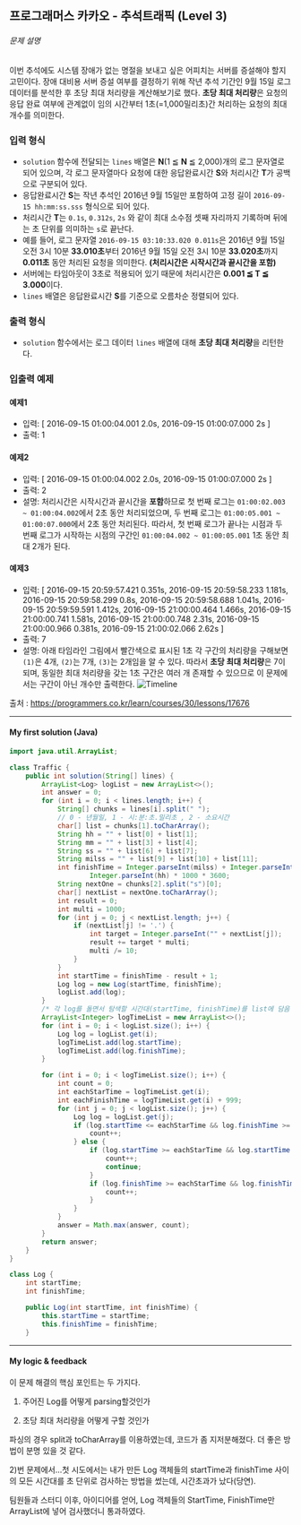 ## 프로그래머스 카카오 - 추석트래픽 (Level 3)

###### 문제 설명

이번 추석에도 시스템 장애가 없는 명절을 보내고 싶은 어피치는 서버를 증설해야 할지 고민이다. 장애 대비용 서버 증설 여부를 결정하기 위해 작년 추석 기간인 9월 15일 로그 데이터를 분석한 후 초당 최대 처리량을 계산해보기로 했다. **초당 최대 처리량**은 요청의 응답 완료 여부에 관계없이 임의 시간부터 1초(=1,000밀리초)간 처리하는 요청의 최대 개수를 의미한다.

### 입력 형식

- `solution` 함수에 전달되는 `lines` 배열은 **N**(1 ≦ **N** ≦ 2,000)개의 로그 문자열로 되어 있으며, 각 로그 문자열마다 요청에 대한 응답완료시간 **S**와 처리시간 **T**가 공백으로 구분되어 있다.
- 응답완료시간 **S**는 작년 추석인 2016년 9월 15일만 포함하여 고정 길이 `2016-09-15 hh:mm:ss.sss` 형식으로 되어 있다.
- 처리시간 **T**는 `0.1s`, `0.312s`, `2s` 와 같이 최대 소수점 셋째 자리까지 기록하며 뒤에는 초 단위를 의미하는 `s`로 끝난다.
- 예를 들어, 로그 문자열 `2016-09-15 03:10:33.020 0.011s`은 2016년 9월 15일 오전 3시 10분 **33.010초**부터 2016년 9월 15일 오전 3시 10분 **33.020초**까지 **0.011초** 동안 처리된 요청을 의미한다. **(처리시간은 시작시간과 끝시간을 포함)**
- 서버에는 타임아웃이 3초로 적용되어 있기 때문에 처리시간은 **0.001 ≦ T ≦ 3.000**이다.
- `lines` 배열은 응답완료시간 **S**를 기준으로 오름차순 정렬되어 있다.

### 출력 형식

- `solution` 함수에서는 로그 데이터 `lines` 배열에 대해 **초당 최대 처리량**을 리턴한다.

### 입출력 예제

#### 예제1

- 입력: [
  2016-09-15 01:00:04.001 2.0s,
  2016-09-15 01:00:07.000 2s
  ]
- 출력: 1

#### 예제2

- 입력: [
  2016-09-15 01:00:04.002 2.0s,
  2016-09-15 01:00:07.000 2s
  ]
- 출력: 2
- 설명: 처리시간은 시작시간과 끝시간을 **포함**하므로
  첫 번째 로그는 `01:00:02.003 ~ 01:00:04.002`에서 2초 동안 처리되었으며,
  두 번째 로그는 `01:00:05.001 ~ 01:00:07.000`에서 2초 동안 처리된다.
  따라서, 첫 번째 로그가 끝나는 시점과 두 번째 로그가 시작하는 시점의 구간인 `01:00:04.002 ~ 01:00:05.001` 1초 동안 최대 2개가 된다.

#### 예제3

- 입력: [
  2016-09-15 20:59:57.421 0.351s,
  2016-09-15 20:59:58.233 1.181s,
  2016-09-15 20:59:58.299 0.8s,
  2016-09-15 20:59:58.688 1.041s,
  2016-09-15 20:59:59.591 1.412s,
  2016-09-15 21:00:00.464 1.466s,
  2016-09-15 21:00:00.741 1.581s,
  2016-09-15 21:00:00.748 2.31s,
  2016-09-15 21:00:00.966 0.381s,
  2016-09-15 21:00:02.066 2.62s
  ]
- 출력: 7
- 설명: 아래 타임라인 그림에서 빨간색으로 표시된 1초 각 구간의 처리량을 구해보면 `(1)`은 4개, `(2)`는 7개, `(3)`는 2개임을 알 수 있다. 따라서 **초당 최대 처리량**은 7이 되며, 동일한 최대 처리량을 갖는 1초 구간은 여러 개 존재할 수 있으므로 이 문제에서는 구간이 아닌 개수만 출력한다.
  ![Timeline](http://t1.kakaocdn.net/welcome2018/chuseok-01-v5.png)

출처 : https://programmers.co.kr/learn/courses/30/lessons/17676



---

#### My first solution (Java)

```java
import java.util.ArrayList;

class Traffic {
    public int solution(String[] lines) {
        ArrayList<Log> logList = new ArrayList<>();
        int answer = 0;
        for (int i = 0; i < lines.length; i++) {
            String[] chunks = lines[i].split(" "); 
            // 0 - 년월일, 1 - 시:분:초.밀리초 , 2 - 소요시간
            char[] list = chunks[1].toCharArray();
            String hh = "" + list[0] + list[1];
            String mm = "" + list[3] + list[4];
            String ss = "" + list[6] + list[7];
            String milss = "" + list[9] + list[10] + list[11];
            int finishTime = Integer.parseInt(milss) + Integer.parseInt(ss) * 1000 + Integer.parseInt(mm) * 1000 * 60 +
                    Integer.parseInt(hh) * 1000 * 3600;
            String nextOne = chunks[2].split("s")[0];
            char[] nextList = nextOne.toCharArray();
            int result = 0;
            int multi = 1000;
            for (int j = 0; j < nextList.length; j++) {
                if (nextList[j] != '.') {
                    int target = Integer.parseInt("" + nextList[j]);
                    result += target * multi;
                    multi /= 10;
                }
            }
            int startTime = finishTime - result + 1;
            Log log = new Log(startTime, finishTime);
            logList.add(log);
        }
        /* 각 log를 돌면서 탐색할 시간대(startTime, finishTime)를 list에 담음 */
        ArrayList<Integer> logTimeList = new ArrayList<>();
        for (int i = 0; i < logList.size(); i++) {
            Log log = logList.get(i);
            logTimeList.add(log.startTime);
            logTimeList.add(log.finishTime);
        }

        for (int i = 0; i < logTimeList.size(); i++) {
            int count = 0;
            int eachStarTime = logTimeList.get(i);
            int eachFinishTime = logTimeList.get(i) + 999;
            for (int j = 0; j < logList.size(); j++) {
                Log log = logList.get(j);
                if (log.startTime <= eachStarTime && log.finishTime >= eachFinishTime) {
                    count++;
                } else {
                    if (log.startTime >= eachStarTime && log.startTime <= eachFinishTime) {
                        count++;
                        continue;
                    }
                    if (log.finishTime >= eachStarTime && log.finishTime <= eachFinishTime) {
                        count++;
                    }
                }
            }
            answer = Math.max(answer, count);
        }
        return answer;
    }
}

class Log {
    int startTime;
    int finishTime;

    public Log(int startTime, int finishTime) {
        this.startTime = startTime;
        this.finishTime = finishTime;
    }

```

---

#### My logic & feedback

이 문제 해결의 핵심 포인트는 두 가지다.

1) 주어진 Log를 어떻게 parsing할것인가

2) 초당 최대 처리량을 어떻게 구할 것인가

파싱의 경우 split과 toCharArray를 이용하였는데, 코드가 좀 지저분해졌다. 더 좋은 방법이 분명 있을 것 같다.

2)번 문제에서...첫 시도에서는 내가 만든 Log 객체들의 startTime과 finishTime 사이의 모든 시간대를 초 단위로 검사하는 방법을 썼는데, 시간초과가 났다(당연).

팀원들과 스터디 이후, 아이디어를 얻어, Log 객체들의 StartTime, FinishTime만 ArrayList에 넣어 검사했더니 통과하였다.